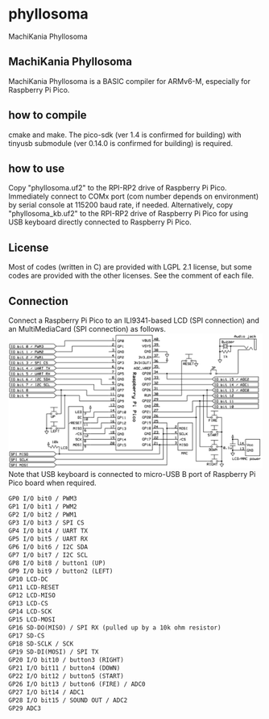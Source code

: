 # phyllosoma
MachiKania Phyllosoma

## MachiKania Phyllosoma
MachiKania Phyllosoma is a BASIC compiler for ARMv6-M, especially for Raspberry Pi Pico.

## how to compile
cmake and make. The pico-sdk (ver 1.4 is confirmed for building) with tinyusb submodule (ver 0.14.0 is confirmed for building) is required.

## how to use
Copy "phyllosoma.uf2" to the RPI-RP2 drive of Raspberry Pi Pico. Immediately connect to COMx port (com number depends on environment) by serial console at 115200 baud rate, if needed. Alternatively, copy "phyllosoma_kb.uf2" to the RPI-RP2 drive of Raspberry Pi Pico for using USB keyboard directly connected to Raspberry Pi Pico.

## License
Most of codes (written in C) are provided with LGPL 2.1 license, but some codes are provided with the other licenses. See the comment of each file.

## Connection
Connect a Raspberry Pi Pico to an ILI9341-based LCD (SPI connection) and an MultiMediaCard (SPI connection) as follows.
![schematic.png](documents/shematic.png)
Note that USB keyboard is connected to micro-USB B port of Raspberry Pi Pico board when required.

```console
GP0 I/O bit0 / PWM3
GP1 I/O bit1 / PWM2
GP2 I/O bit2 / PWM1
GP3 I/O bit3 / SPI CS
GP4 I/O bit4 / UART TX
GP5 I/O bit5 / UART RX
GP6 I/O bit6 / I2C SDA
GP7 I/O bit7 / I2C SCL
GP8 I/O bit8 / button1 (UP)
GP9 I/O bit9 / button2 (LEFT)
GP10 LCD-DC
GP11 LCD-RESET
GP12 LCD-MISO
GP13 LCD-CS
GP14 LCD-SCK
GP15 LCD-MOSI
GP16 SD-DO(MISO) / SPI RX (pulled up by a 10k ohm resistor)
GP17 SD-CS
GP18 SD-SCLK / SCK
GP19 SD-DI(MOSI) / SPI TX
GP20 I/O bit10 / button3 (RIGHT)
GP21 I/O bit11 / button4 (DOWN)
GP22 I/O bit12 / button5 (START)
GP26 I/O bit13 / button6 (FIRE) / ADC0
GP27 I/O bit14 / ADC1
GP28 I/O bit15 / SOUND OUT / ADC2
GP29 ADC3
```
